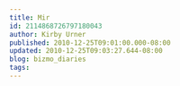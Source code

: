 ```yaml
---
title: Mir
id: 2114868726797180043
author: Kirby Urner
published: 2010-12-25T09:01:00.000-08:00
updated: 2010-12-25T09:03:27.644-08:00
blog: bizmo_diaries
tags: 
---
```


[](https://blogger.googleusercontent.com/img/b/R29vZ2xl/AVvXsEiytvaby5t8ksq91In_69YRiA70t3ZzSsUTMzlP9q0X5XMFqAa_IzNWCLQQTFcPalU6huIN2ck5bknHrMmzEsexQdMlHAfXwGPLz2mZ4UmnjcIL56XxSFE5UoRN9f3n5MqH4nL2/s1600/hippiexmas.png)